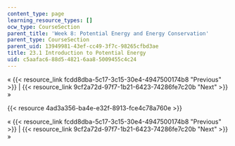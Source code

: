 ```yaml
---
content_type: page
learning_resource_types: []
ocw_type: CourseSection
parent_title: 'Week 8: Potential Energy and Energy Conservation'
parent_type: CourseSection
parent_uid: 13949981-43ef-cc49-3f7c-98265cfbd3ae
title: 23.1 Introduction to Potential Energy
uid: c5aafac6-88d5-4821-6aa8-5009455c4c24
---
```


« {{< resource_link fcdd8dba-5c17-3c15-30e4-4947500174b8 "Previous" >}} | {{< resource_link 9cf2a72d-97f7-1b21-6423-74286fe7c20b "Next" >}} »

{{< resource 4ad3a356-ba4e-e32f-8913-fce4c78a760e >}}

« {{< resource_link fcdd8dba-5c17-3c15-30e4-4947500174b8 "Previous" >}} | {{< resource_link 9cf2a72d-97f7-1b21-6423-74286fe7c20b "Next" >}} »